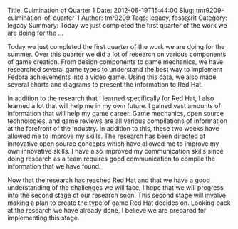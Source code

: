 Title: Culmination of Quarter 1
Date: 2012-06-19T15:44:00
Slug: tmr9209-culmination-of-quarter-1
Author: tmr9209
Tags: legacy, foss@rit
Category: legacy
Summary: Today we just completed the first quarter of the work we are doing for the ... 

Today we just completed the first quarter of the work we are doing for the
summer. Over this quarter we did a lot of research on various components of
game creation. From design components to game mechanics, we have researched
several game types to understand the best way to implement Fedora achievements
into a video game. Using this data, we also made several charts and diagrams
to present the information to Red Hat.

In addition to the research that I learned specifically for Red Hat, I also
learned a lot that will help me in my own future. I gained vast amounts of
information that will help my game career. Game mechanics, open source
technologies, and game reviews are all various compilations of information at
the forefront of the industry. In addition to this, these two weeks have
allowed me to improve my skills. The research has been directed at innovative
open source concepts which have allowed me to improve my own innovative
skills. I have also improved my communication skills since doing research as a
team requires good communication to compile the information that we have
found.

Now that the research has reached Red Hat and that we have a good
understanding of the challenges we will face, I hope that we will progress
into the second stage of our research soon. This second stage will involve
making a plan to create the type of game Red Hat decides on. Looking back at
the research we have already done, I believe we are prepared for implementing
this stage.

